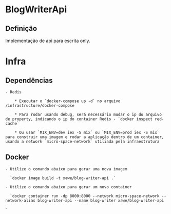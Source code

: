 # BlogWriterApi


## Definição

Implementação de api para escrita only.



# Infra

## Dependências

    - Redis
    
        * Executar o `docker-compose up -d` no arquivo /infrastructure/docker-compose

        * Para rodar usando debug, será necessário mudar o ip do arquivo de property, indicando o ip do container Redis - `docker inspect red-cache`

        * Ou usar `MIX_ENV=dev iex -S mix` ou `MIX_ENV=prod iex -S mix` para construir uma imagem e rodar a aplicação dentro de um container, usando a network `micro-space-network` utiliada pela infraestrutura

## Docker

    - Utilize o comando abaixo para gerar uma nova imagem
    
      `docker image build -t xawe/blog-writer-api .`

    - Utilize o comando abaixo para gerar um novo container

      `docker container run -dp 8000:8000 --network micro-space-network --network-alias blog-writer-api --name blog-writer xawe/blog-writer-api 
`



